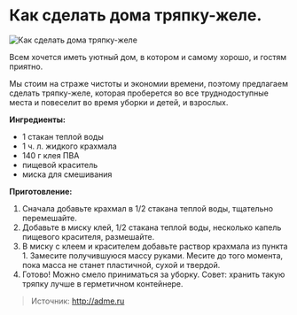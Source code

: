 # Как сделать дома тряпку-желе.
![Как сделать дома тряпку-желе](/images/Houseworks/Clearing/tryapka-zhele.jpg 'Как сделать дома тряпку-желе')

Всем хочется иметь уютный дом, в котором и самому хорошо, и гостям приятно.

Мы стоим на страже чистоты и экономии времени, поэтому предлагаем сделать тряпку-желе, которая проберется во все труднодоступные места и повеселит во время уборки и детей, и взрослых.

**Ингредиенты:**

- 1 стакан теплой воды
- 1 ч. л. жидкого крахмала
- 140 г клея ПВА
- пищевой краситель
- миска для смешивания

**Приготовление:**

1. Сначала добавьте крахмал в 1/2 стакана теплой воды, тщательно перемешайте.
2. Добавьте в миску клей, 1/2 стакана теплой воды, несколько капель пищевого красителя, размешайте.
3. В миску с клеем и красителем добавьте раствор крахмала из пункта 1. Замесите получившуюся массу руками. Месите до того момента, пока масса не станет пластичной, сухой и твердой.
4. Готово! Можно смело приниматься за уборку. Совет: хранить такую тряпку лучше в герметичном контейнере.

> Источник: http://adme.ru
